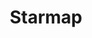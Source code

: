 ---
title: "Starmap"
type: Miscellaneous
tags: []
description: "Auriga, the Pleiades and other clusters in the night sky."
image: assets/images/gallery/starmap/thumb.jpg
telescope: Sony ILCE-6300
length: "16mm"
aperture: "4.57mm"
folder: starmap
exposure: 30
lights: 15
sessions: 1
firstCapture: 2021-11-19
lastCapture:
noannotations: true
---
